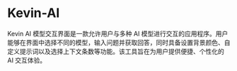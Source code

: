 # Kevin-AI
Kevin AI 模型交互界面是一款允许用户与多种 AI 模型进行交互的应用程序。用户能够在界面中选择不同的模型，输入问题并获取回答，同时具备设置背景颜色、自定义提示词以及选择上下文条数等功能。该工具旨在为用户提供便捷、个性化的 AI 交互体验。
